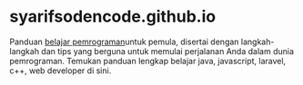 ﻿# syarifsodencode.github.io
Panduan [belajar pemrograman](https://www.syarifsoden.xyz/)untuk pemula, disertai dengan langkah-langkah dan tips yang berguna untuk memulai perjalanan Anda dalam dunia pemrograman. Temukan panduan lengkap belajar java, javascript, laravel, c++, web developer di sini.

